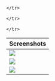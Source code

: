 <table>
  <thead><tr>
    <th>Screenshots</th>
  </tr></thead>
  <tbody><tr>
    <td><img src="https://raw.github.com/ru-nekit-android/Kiosk/master/screenshots/1.png"/></td>

	</tr>
<tr>
    <td><img src="https://raw.github.com/ru-nekit-android/Kiosk/master/screenshots/2.png"/></td>

	</tr>
<tr>
    <td><img src="https://raw.github.com/ru-nekit-android/Kiosk/master/screenshots/3.png"/></td>

	</tr>

</tbody>
</table>